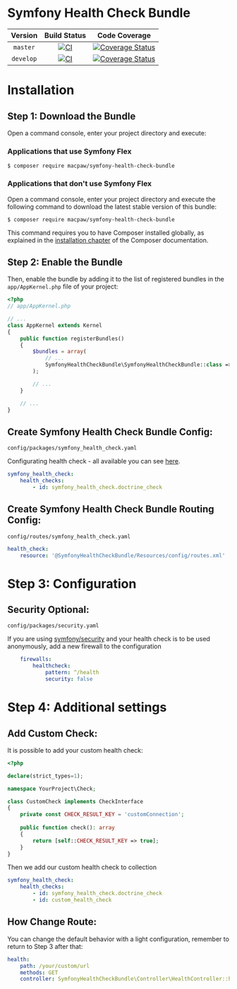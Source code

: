 Symfony Health Check Bundle
=================================

| Version | Build Status | Code Coverage |
|:---------:|:-------------:|:-----:|
| `master`| [![CI][master Build Status Image]][master Build Status] | [![Coverage Status][master Code Coverage Image]][master Code Coverage] |
| `develop`| [![CI][develop Build Status Image]][develop Build Status] | [![Coverage Status][develop Code Coverage Image]][develop Code Coverage] |

Installation
============

Step 1: Download the Bundle
----------------------------------
Open a command console, enter your project directory and execute:

###  Applications that use Symfony Flex

```console
$ composer require macpaw/symfony-health-check-bundle
```

### Applications that don't use Symfony Flex

Open a command console, enter your project directory and execute the
following command to download the latest stable version of this bundle:

```console
$ composer require macpaw/symfony-health-check-bundle
```

This command requires you to have Composer installed globally, as explained
in the [installation chapter](https://getcomposer.org/doc/00-intro.md)
of the Composer documentation.

Step 2: Enable the Bundle
----------------------------------
Then, enable the bundle by adding it to the list of registered bundles
in the `app/AppKernel.php` file of your project:

```php
<?php
// app/AppKernel.php

// ...
class AppKernel extends Kernel
{
    public function registerBundles()
    {
        $bundles = array(
            // ...
            SymfonyHealthCheckBundle\SymfonyHealthCheckBundle::class => ['all' => true],
        );

        // ...
    }

    // ...
}
```

Create Symfony Health Check Bundle Config:
----------------------------------
`config/packages/symfony_health_check.yaml`

Configurating health check - all available you can see [here](https://github.com/MacPaw/symfony-health-check-bundle/tree/master/src/Check).

```yaml
symfony_health_check:
    health_checks:
        - id: symfony_health_check.doctrine_check
```

Create Symfony Health Check Bundle Routing Config:
----------------------------------
`config/routes/symfony_health_check.yaml`

```yaml
health_check:
    resource: '@SymfonyHealthCheckBundle/Resources/config/routes.xml'
```

Step 3: Configuration
=============

Security Optional:
----------------------------------
`config/packages/security.yaml`

If you are using [symfony/security](https://symfony.com/doc/current/security.html) and your health check is to be used anonymously, add a new firewall to the configuration

```yaml
    firewalls:
        healthcheck:
            pattern: ^/health
            security: false
```

Step 4: Additional settings
=============

Add Custom Check:
----------------------------------
It is possible to add your custom health check:

```php
<?php

declare(strict_types=1);

namespace YourProject\Check;

class CustomCheck implements CheckInterface
{
    private const CHECK_RESULT_KEY = 'customConnection';
    
    public function check(): array
    {
        return [self::CHECK_RESULT_KEY => true];
    }
}
```

Then we add our custom health check to collection

```yaml
symfony_health_check:
    health_checks:
        - id: symfony_health_check.doctrine_check
        - id: custom_health_check
```

How Change Route:
----------------------------------
You can change the default behavior with a light configuration, remember to return to Step 3 after that:
```yaml
health:
    path: /your/custom/url
    methods: GET
    controller: SymfonyHealthCheckBundle\Controller\HealthController::healthCheckAction

```

[master Build Status]: https://github.com/macpaw/symfony-health-check-bundle/actions?query=workflow%3ACI+branch%3Amaster
[master Build Status Image]: https://github.com/macpaw/symfony-health-check-bundle/workflows/CI/badge.svg?branch=master
[develop Build Status]: https://github.com/macpaw/symfony-health-check-bundle/actions?query=workflow%3ACI+branch%3Adevelop
[develop Build Status Image]: https://github.com/macpaw/symfony-health-check-bundle/workflows/CI/badge.svg?branch=develop
[master Code Coverage]: https://codecov.io/gh/macpaw/symfony-health-check-bundle/branch/master
[master Code Coverage Image]: https://img.shields.io/codecov/c/github/macpaw/symfony-health-check-bundle/master?logo=codecov
[develop Code Coverage]: https://codecov.io/gh/macpaw/symfony-health-check-bundle/branch/develop
[develop Code Coverage Image]: https://img.shields.io/codecov/c/github/macpaw/symfony-health-check-bundle/develop?logo=codecov
